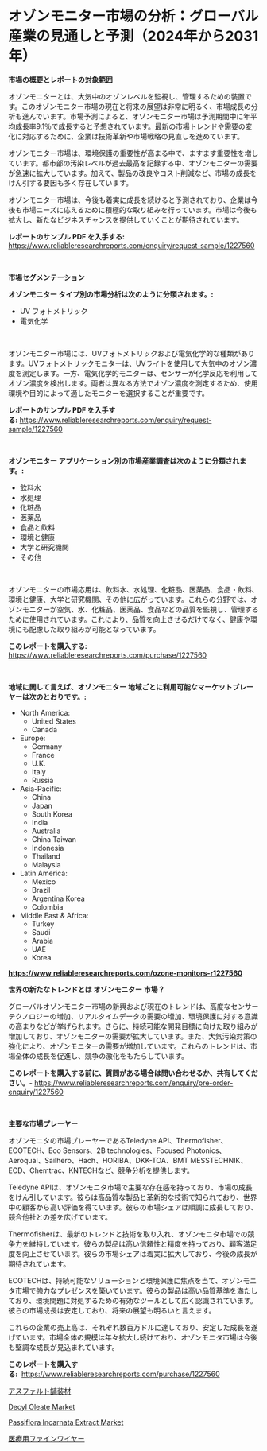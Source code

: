 <p><h1>オゾンモニター市場の分析：グローバル産業の見通しと予測（2024年から2031年）</h1></p><p><strong>市場の概要とレポートの対象範囲</strong></p>
<p><p>オゾンモニターとは、大気中のオゾンレベルを監視し、管理するための装置です。このオゾンモニター市場の現在と将来の展望は非常に明るく、市場成長の分析も進んでいます。市場予測によると、オゾンモニター市場は予測期間中に年平均成長率9.1％で成長すると予想されています。最新の市場トレンドや需要の変化に対応するために、企業は技術革新や市場戦略の見直しを進めています。</p><p>オゾンモニター市場は、環境保護の重要性が高まる中で、ますます重要性を増しています。都市部の汚染レベルが過去最高を記録する中、オゾンモニターの需要が急速に拡大しています。加えて、製品の改良やコスト削減など、市場の成長をけん引する要因も多く存在しています。</p><p>オゾンモニター市場は、今後も着実に成長を続けると予測されており、企業は今後も市場ニーズに応えるために積極的な取り組みを行っています。市場は今後も拡大し、新たなビジネスチャンスを提供していくことが期待されています。</p></p>
<p><strong>レポートのサンプル PDF を入手する:</strong> <a href="https://www.reliableresearchreports.com/enquiry/request-sample/1227560">https://www.reliableresearchreports.com/enquiry/request-sample/1227560</a></p>
<p>&nbsp;</p>
<p><strong>市場セグメンテーション</strong></p>
<p><strong>オゾンモニター タイプ別の市場分析は次のように分類されます。:</strong></p>
<p><ul><li>UV フォトメトリック</li><li>電気化学</li></ul></p>
<p>&nbsp;</p>
<p><p>オゾンモニター市場には、UVフォトメトリックおよび電気化学的な種類があります。UVフォトメトリックモニターは、UVライトを使用して大気中のオゾン濃度を測定します。一方、電気化学的モニターは、センサーが化学反応を利用してオゾン濃度を検出します。両者は異なる方法でオゾン濃度を測定するため、使用環境や目的によって適したモニターを選択することが重要です。</p></p>
<p><strong>レポートのサンプル PDF を入手する:</strong>&nbsp;<a href="https://www.reliableresearchreports.com/enquiry/request-sample/1227560">https://www.reliableresearchreports.com/enquiry/request-sample/1227560</a></p>
<p>&nbsp;</p>
<p><strong> オゾンモニター アプリケーション別の市場産業調査は次のように分類されます。:</strong></p>
<p><ul><li>飲料水</li><li>水処理</li><li>化粧品</li><li>医薬品</li><li>食品と飲料</li><li>環境と健康</li><li>大学と研究機関</li><li>その他</li></ul></p>
<p>&nbsp;</p>
<p><p>オゾンモニターの市場応用は、飲料水、水処理、化粧品、医薬品、食品・飲料、環境と健康、大学と研究機関、その他に広がっています。これらの分野では、オゾンモニターが空気、水、化粧品、医薬品、食品などの品質を監視し、管理するために使用されています。これにより、品質を向上させるだけでなく、健康や環境にも配慮した取り組みが可能となっています。</p></p>
<p><strong>このレポートを購入する:</strong>&nbsp; <a href="https://www.reliableresearchreports.com/purchase/1227560">https://www.reliableresearchreports.com/purchase/1227560</a></p>
<p>&nbsp;</p>
<p><strong>地域に関して言えば、オゾンモニター 地域ごとに利用可能なマーケットプレーヤーは次のとおりです。:</strong></p>
<p><ul>
    <li>
        North America:
        <ul>
            <li>United States</li>
            <li>Canada</li>
        </ul>
    </li>
    <li>
        Europe:
        <ul>
            <li>Germany</li>
            <li>France</li>
            <li>U.K.</li>
            <li>Italy</li>
            <li>Russia</li>
        </ul>
    </li>
    <li>
        Asia-Pacific:
        <ul>
            <li>China</li>
            <li>Japan</li>
            <li>South Korea</li>
            <li>India</li>
            <li>Australia</li>
            <li>China Taiwan</li>
            <li>Indonesia</li>
            <li>Thailand</li>
            <li>Malaysia</li>
        </ul>
    </li>
    <li>
        Latin America:
        <ul>
            <li>Mexico</li>
            <li>Brazil</li>
            <li>Argentina Korea</li>
            <li>Colombia</li>
        </ul>
    </li>
    <li>
        Middle East & Africa:
        <ul>
            <li>Turkey</li>
            <li>Saudi</li>
            <li>Arabia</li>
            <li>UAE</li>
            <li>Korea</li>
        </ul>
    </li>
    </ul></p>
<p><strong><a href="https://www.reliableresearchreports.com/ozone-monitors-r1227560">https://www.reliableresearchreports.com/ozone-monitors-r1227560</a></strong>&nbsp;</p>
<p><strong>世界の新たなトレンドとは オゾンモニター 市場？</strong></p>
<p><p>グローバルオゾンモニター市場の新興および現在のトレンドは、高度なセンサーテクノロジーの増加、リアルタイムデータの需要の増加、環境保護に対する意識の高まりなどが挙げられます。さらに、持続可能な開発目標に向けた取り組みが増加しており、オゾンモニターの需要が拡大しています。また、大気汚染対策の強化により、オゾンモニターの需要が増加しています。これらのトレンドは、市場全体の成長を促進し、競争の激化をもたらしています。</p></p>
<p><strong>このレポートを購入する前に、質問がある場合は問い合わせるか、共有してください。</strong>- <a href="https://www.reliableresearchreports.com/enquiry/pre-order-enquiry/1227560">https://www.reliableresearchreports.com/enquiry/pre-order-enquiry/1227560</a></p>
<p>&nbsp;</p>
<p><strong>主要な市場プレーヤー</strong></p>
<p><p>オゾンモニタの市場プレーヤーであるTeledyne API、Thermofisher、ECOTECH、Eco Sensors、2B technologies、Focused Photonics、Aeroqual、Sailhero、Hach、HORIBA、DKK-TOA、BMT MESSTECHNIK、ECD、Chemtrac、KNTECHなど、競争分析を提供します。</p><p>Teledyne APIは、オゾンモニタ市場で主要な存在感を持っており、市場の成長をけん引しています。彼らは高品質な製品と革新的な技術で知られており、世界中の顧客から高い評価を得ています。彼らの市場シェアは順調に成長しており、競合他社との差を広げています。</p><p>Thermofisherは、最新のトレンドと技術を取り入れ、オゾンモニタ市場での競争力を維持しています。彼らの製品は高い信頼性と精度を持っており、顧客満足度を向上させています。彼らの市場シェアは着実に拡大しており、今後の成長が期待されています。</p><p>ECOTECHは、持続可能なソリューションと環境保護に焦点を当て、オゾンモニタ市場で強力なプレゼンスを築いています。彼らの製品は高い品質基準を満たしており、環境問題に対処するための有効なツールとして広く認識されています。彼らの市場成長は安定しており、将来の展望も明るいと言えます。</p><p>これらの企業の売上高は、それぞれ数百万ドルに達しており、安定した成長を遂げています。市場全体の規模は年々拡大し続けており、オゾンモニタ市場は今後も堅調な成長が見込まれています。</p></p>
<p><strong>このレポートを購入する:</strong>&nbsp;&nbsp;<a href="https://www.reliableresearchreports.com/purchase/1227560">https://www.reliableresearchreports.com/purchase/1227560</a></p>
<p><p><a href="https://medium.com/@gordonilbrtck0879367/%E3%82%A2%E3%82%B9%E3%83%95%E3%82%A1%E3%83%AB%E3%83%88%E8%88%97%E8%A3%85%E6%9D%90%E6%96%99%E5%B8%82%E5%A0%B4%E3%81%AE%E8%A6%8F%E6%A8%A1-%E5%B8%82%E5%A0%B4%E8%A6%8B%E9%80%9A%E3%81%97%E3%81%A8%E5%B8%82%E5%A0%B4%E4%BA%88%E6%B8%AC-2024%E5%B9%B4%E3%81%8B%E3%82%892031%E5%B9%B4-1a194cb77188">アスファルト舗装材</a></p><p><a href="https://www.linkedin.com/pulse/decyl-oleate-market-dynamics-2024-2031-also-its-trends-projections-tuv1f?trackingId=Mamu3W08wwYTz5koFDau%2Bw%3D%3D">Decyl Oleate Market</a></p><p><a href="https://www.linkedin.com/pulse/passiflora-incarnata-extract-market-provides-comprehensive-analysis-pixuf?trackingId=dxcFM0z67p4triWSPTCplw%3D%3D">Passiflora Incarnata Extract Market</a></p><p><a href="https://medium.com/@chellamarie1962/%E5%8C%BB%E7%99%82%E7%94%A8%E7%B4%B0%E7%B7%9A%E5%B8%82%E5%A0%B4%E8%AA%BF%E6%9F%BB%E3%83%AC%E3%83%9D%E3%83%BC%E3%83%88-%E3%81%9D%E3%81%AE%E6%AD%B4%E5%8F%B2%E3%81%8A%E3%82%88%E3%81%B32024%E5%B9%B4%E3%81%8B%E3%82%892031%E5%B9%B4%E3%81%BE%E3%81%A7%E3%81%AE%E4%BA%88%E6%B8%AC-27f34d2a8f2b">医療用ファインワイヤー</a></p></p>
